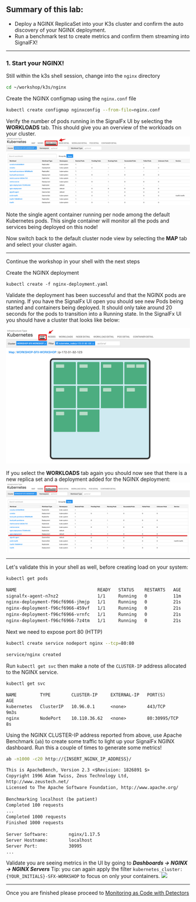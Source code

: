## Summary of this lab:
* Deploy a NGINX ReplicaSet into your K3s cluster and confirm the auto discovery of your NGINX deployment.
* Run a benchmark test to create metrics and confirm them streaming into SignalFX!

***

### 1. Start your NGINX!
Still within the k3s shell session, change into the `nginx` directory
```bash
cd ~/workshop/k3s/nginx
```

Create the NGINX configmap using the `nginx.conf` file

```bash
kubectl create configmap nginxconfig --from-file=nginx.conf
```

Verify the number of pods running in the SignalFx UI by selecting the **WORKLOADS** tab. This should give you an overview of the workloads on your cluster.
![Workload Agent](../images/M1-l4-workload-list-agent.jpg)

Note the single agent container running per node among the default Kubernetes pods. This single container will monitor all the pods and services being deployed on this node!

Now switch back to the default cluster node view by selecting  the **MAP** tab and select your cluster again.
  
---

Continue the workshop in your shell with the next steps
 
Create the NGINX deployment

```
kubectl create -f nginx-deployment.yaml
```

Validate the deployment has been successful and that the NGINX pods are running. If you have the SignalFx UI open you should see new Pods being started and containers being deployed. It should only take around 20 seconds for the pods to transition into a Running state. In the SignalFx UI you should have a cluster that looks like below:

![back to Cluster](../images/M1-l4-back-cluster.jpg)

If you select the **WORKLOADS** tab again you should now see that there is a new replica set and a deployment added for the NGINX deployment:
![NGINX loaded](../images/M1-l4-NGINX-loaded.jpg)

---

Let's validate this in your shell as well, before creating load on your system:
   
```bash
kubectl get pods
```

```bash
NAME                               READY   STATUS    RESTARTS   AGE
signalfx-agent-n7nz2               1/1     Running   0          11m
nginx-deployment-f96cf6966-jhmjp   1/1     Running   0          21s
nginx-deployment-f96cf6966-459vf   1/1     Running   0          21s
nginx-deployment-f96cf6966-vrnfc   1/1     Running   0          21s
nginx-deployment-f96cf6966-7z4tm   1/1     Running   0          21s
```

Next we need to expose port 80 (HTTP)

```bash
kubectl create service nodeport nginx --tcp=80:80
```

```bash
service/nginx created
```

Run `kubectl get svc` then make a note of the `CLUSTER-IP` address allocated to the NGINX service.
   
```bash
kubectl get svc
```

```text
NAME         TYPE        CLUSTER-IP     EXTERNAL-IP   PORT(S)        AGE
kubernetes   ClusterIP   10.96.0.1      <none>        443/TCP        9m3s
nginx        NodePort    10.110.36.62   <none>        80:30995/TCP   8s
```

Using the NGINX CLUSTER-IP address reported from above, use Apache Benchmark (`ab`) to create some traffic to light up your SignalFx NGINX dashboard. Run this a couple of times to generate some metrics!
   
```bash
ab -n1000 -c20 http://{INSERT_NGINX_IP_ADDRESS}/
```

```text
This is ApacheBench, Version 2.3 <$Revision: 1826891 $>
Copyright 1996 Adam Twiss, Zeus Technology Ltd, http://www.zeustech.net/
Licensed to The Apache Software Foundation, http://www.apache.org/
 
Benchmarking localhost (be patient)
Completed 100 requests
...
Completed 1000 requests
Finished 1000 requests
 
Server Software:        nginx/1.17.5
Server Hostname:        localhost
Server Port:            30995
...
```

Validate you are seeing metrics in the UI by going to _**Dashboards → NGINX → NGINX Servers**_ Tip: you can again apply the filter `kubernetes_cluster: {YOUR_INITIALS}-SFX-WORKSHOP` to focus on only your containers.
![](https://github.com/signalfx/app-dev-workshop/blob/master/screenshots/m1_l4-nginx-dashboard.png)

---

Once you are finished please proceed to [Monitoring as Code with Detectors](https://signalfx.github.io/app-dev-workshop/module1/terraform/)
